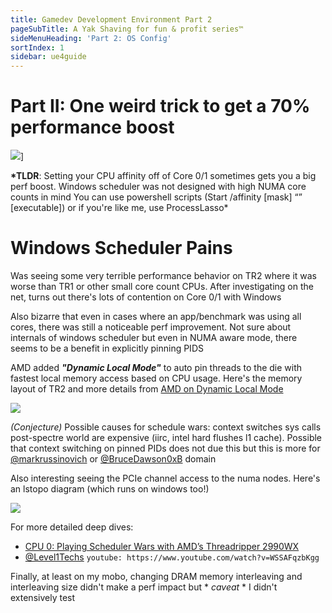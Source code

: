 ```yaml
---
title: Gamedev Development Environment Part 2
pageSubTitle: A Yak Shaving for fun & profit series™
sideMenuHeading: 'Part 2: OS Config'
sortIndex: 1
sidebar: ue4guide
---
```


# Part II: One weird trick to get a 70% performance boost

![](https://pbs.twimg.com/media/DuuPHAbV4AAW5V0.jpg)]

**\*TLDR**: Setting your CPU affinity off of Core 0/1 sometimes gets you a big perf boost. Windows scheduler was not designed with high NUMA core counts in mind
You can use powershell scripts (Start /affinity [mask] “” [executable]) or if you're like me, use ProcessLasso\*

# Windows Scheduler Pains

Was seeing some very terrible performance behavior on TR2 where it was worse than TR1 or other small core count CPUs. After investigating on the net, turns out there's lots of contention on Core 0/1 with Windows

Also bizarre that even in cases where an app/benchmark was using all cores, there was still a noticeable perf improvement. Not sure about internals of windows scheduler but even in NUMA aware mode, there seems to be a benefit in explicitly pinning PIDS

AMD added ***"Dynamic Local Mode"*** to auto pin threads to the die with fastest local memory access based on CPU usage. Here's the memory layout of TR2 and more details from [AMD on Dynamic Local Mode](https://community.amd.com/community/gaming/blog/2018/10/05/previewing-dynamic-local-mode-for-the-amd-ryzen-threadripper-wx-series-processors)

[![](https://pbs.twimg.com/media/DuuS6WaVYAIcBJk.jpg)](https://pbs.twimg.com/media/DuuS6WaVYAIcBJk.jpg)

*(Conjecture)* Possible causes for schedule wars: context switches sys calls post-spectre world are expensive (iirc, intel hard flushes l1 cache). Possible that context switching on pinned PIDs does not due this but this is more for [@markrussinovich](https://twitter.com/markrussinovich) or [@BruceDawson0xB](https://twitter.com/BruceDawson0xB) domain

Also interesting seeing the PCIe channel access to the numa nodes. Here's an lstopo diagram (which runs on windows too!)

![](https://pbs.twimg.com/media/DuuTwiYVYAAFH-R.jpg)

For more detailed deep dives:

- [CPU 0: Playing Scheduler Wars with AMD’s Threadripper 2990WX](https://www.anandtech.com/show/13446/the-quiz-on-cpu-0-playing-scheduler-wars-with-amds-threadripper-2990wx)
- [@Level1Techs](https://twitter.com/Level1Techs) `youtube: https://www.youtube.com/watch?v=WSSAFqzbKgg`

Finally, at least on my mobo, changing DRAM memory interleaving and interleaving size didn't make a perf impact but \* *caveat* \* I didn't extensively test
